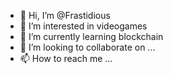 - 👋 Hi, I’m @Frastidious
- 👀 I’m interested in videogames
- 🌱 I’m currently learning blockchain
- 💞️ I’m looking to collaborate on ...
- 📫 How to reach me ...

<!---
Frastidious/Frastidious is a ✨ special ✨ repository because its `README.md` (this file) appears on your GitHub profile.
You can click the Preview link to take a look at your changes.
--->
